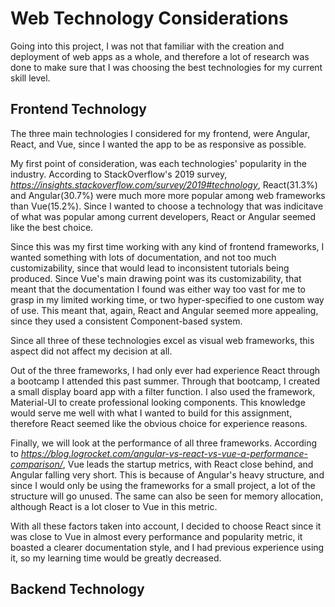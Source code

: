 # **Web Technology Considerations**

Going into this project, I was not that familiar with the creation and deployment of web apps as a whole, and therefore a lot of research was done to make sure that I was choosing the best technologies for my current skill level.

## **Frontend Technology**
The three main technologies I considered for my frontend, were Angular, React, and Vue, since I wanted the app to be as responsive as possible.

My first point of consideration, was each technologies' popularity in the industry. According to StackOverflow's 2019 survey, *https://insights.stackoverflow.com/survey/2019#technology*, React(31.3%) and Angular(30.7%) were much more more popular among web frameworks than Vue(15.2%). Since I wanted to choose a technology that was indicitave of what was popular among current developers, React or Angular seemed like the best choice.

Since this was my first time working with any kind of frontend frameworks, I wanted something with lots of documentation, and not too much customizability, since that would lead to inconsistent tutorials being produced. Since Vue's main drawing point was its customizability, that meant that the documentation I found was either way too vast for me to grasp in my limited working time, or two hyper-specified to one custom way of use. This meant that, again, React and Angular seemed more appealing, since they used a consistent Component-based system.

Since all three of these technologies excel as visual web frameworks, this aspect did not affect my decision at all.

Out of the three frameworks, I had only ever had experience React through a bootcamp I attended this past summer. Through that bootcamp, I created a small display board app with a filter function. I also used the framework, Material-UI to create professional looking components. This knowledge would serve me well with what I wanted to build for this assignment, therefore React seemed like the obvious choice for experience reasons.

Finally, we will look at the performance of all three frameworks. According to *https://blog.logrocket.com/angular-vs-react-vs-vue-a-performance-comparison/*, Vue leads the startup metrics, with React close behind, and Angular falling very short. This is because of Angular's heavy structure, and since I would only be using the frameworks for a small project, a lot of the structure will go unused. The same can also be seen for memory allocation, although React is a lot closer to Vue in this metric.

With all these factors taken into account, I decided to choose React since it was close to Vue in almost every performance and popularity metric, it boasted a clearer documentation style, and I had previous experience using it, so my learning time would be greatly decreased.


## **Backend Technology**




